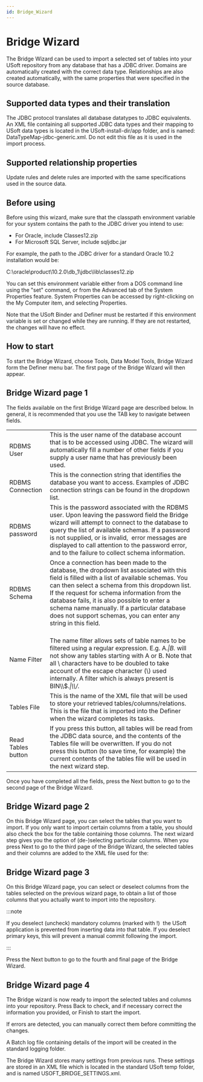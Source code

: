 ```yaml
---
id: Bridge_Wizard
---
```


# Bridge Wizard

The Bridge Wizard can be used to import a selected set of tables into your USoft repository from any database that has a JDBC driver. Domains are automatically created with the correct data type. Relationships are also created automatically, with the same properties that were specified in the source database.

## Supported data types and their translation

The JDBC protocol translates all database datatypes to JDBC equivalents. An XML file containing all supported JDBC data types and their mapping to USoft data types is located in the USoft-install-dir/app folder, and is named: DataTypeMap-jdbc-generic.xml. Do not edit this file as it is used in the import process.

## Supported relationship properties

Update rules and delete rules are imported with the same specifications used in the source data.

## Before using

Before using this wizard, make sure that the classpath environment variable for your system contains the path to the JDBC driver you intend to use:

- For Oracle, include Classes12.zip
- For Microsoft SQL Server, include sqljdbc.jar

For example, the path to the JDBC driver for a standard Oracle 10.2 installation would be:

C:\\oracle\\product\\10.2.0\\db_1\\jdbc\\lib\\classes12.zip

You can set this environment variable either from a DOS command line using the "set" command, or from the Advanced tab of the System Properties feature. System Properties can be accessed by right-clicking on the My Computer item, and selecting Properties.

Note that the USoft Binder and Definer must be restarted if this environment variable is set or changed while they are running. If they are not restarted, the changes will have no effect.

## How to start

To start the Bridge Wizard, choose Tools, Data Model Tools, Bridge Wizard form the Definer menu bar. The first page of the Bridge Wizard will then appear.

## Bridge Wizard page 1

The fields available on the first Bridge Wizard page are described below. In general, it is recommended that you use the TAB key to navigate between fields.

|        |        |
|--------|--------|
|RDBMS User|This is the user name of the database account that is to be accessed using JDBC. The wizard will automatically fill a number of other fields if you supply a user name that has previously been used.|
|RDBMS Connection|This is the connection string that identifies the database you want to access. Examples of JDBC connection strings can be found in the dropdown list.|
|RDBMS password|This is the password associated with the RDBMS user. Upon leaving the password field the Bridge wizard will attempt to connect to the database to query the list of available schemas. If a password is not supplied, or is invalid,  error messages are displayed to call attention to the password error, and to the failure to collect schema information.|
|RDBMS Schema|Once a connection has been made to the database, the dropdown list associated with this field is filled with a list of available schemas. You can then select a schema from this dropdown list. If the request for schema information from the database fails, it is also possible to enter a schema name manually. If a particular database does not support schemas, you can enter any string in this field.|
|Name Filter|<br/>			The name filter allows sets of table names to be filtered using a regular expression. E.g. A.*\|B.* will not show any tables starting with A or B. Note that all \\ characters have to be doubled to take account of the escape character (\\) used internally. A filter which is always present is BIN\\\\$.*\|\\\\/.*|
|Tables File|This is the name of the XML file that will be used to store your retrieved tables/columns/relations. This is the file that is imported into the Definer when the wizard completes its tasks.|
|Read Tables button|If you press this button, all tables will be read from the JDBC data source, and the contents of the Tables file will be overwritten. If you do not press this button (to save time, for example) the current contents of the tables file will be used in the next wizard step.|




Once you have completed all the fields, press the Next button to go to the second page of the Bridge Wizard.

## Bridge Wizard page 2

On this Bridge Wizard page, you can select the tables that you want to import. If you only want to import certain columns from a table, you should also check the box for the table containing those columns. The next wizard step gives you the option of (de-)selecting particular columns.
When you press Next to go to the third page of the Bridge Wizard, the selected tables and their columns are added to the XML file used for the:

## Bridge Wizard page 3

On this Bridge Wizard page, you can select or deselect columns from the tables selected on the previous wizard page, to obtain a list of those columns that you actually want to import into the repository.


:::note

If you deselect (uncheck) mandatory columns (marked with !)  the USoft application is prevented from inserting data into that table. If you deselect primary keys, this will prevent a manual commit following the import.

:::

Press the Next button to go to the fourth and final page of the Bridge Wizard.

## Bridge Wizard page 4

The Bridge wizard is now ready to import the selected tables and columns into your repository. Press Back to check, and if necessary correct the information you provided, or Finish to start the import.

If errors are detected, you can manually correct them before committing the changes.

A Batch log file containing details of the import will be created in the standard logging folder.

The Bridge Wizard stores many settings from previous runs. These settings are stored in an XML file which is located in the standard USoft temp folder, and is named USOFT_BRIDGE_SETTINGS.xml.

 

 
